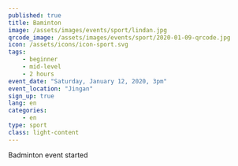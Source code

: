 ```yaml
---
published: true
title: Baminton
image: /assets/images/events/sport/lindan.jpg
qrcode_image: /assets/images/events/sport/2020-01-09-qrcode.jpg
icon: /assets/icons/icon-sport.svg
tags: 
    - beginner
    - mid-level
    - 2 hours
event_date: "Saturday, January 12, 2020, 3pm"
event_location: "Jingan"
sign_up: true
lang: en
categories:
    - en
type: sport
class: light-content
---
```


Badminton event started

